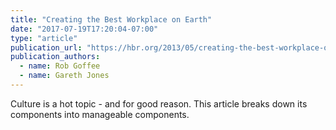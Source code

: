 ```yaml
---
title: "Creating the Best Workplace on Earth"
date: "2017-07-19T17:20:04-07:00"
type: "article"
publication_url: "https://hbr.org/2013/05/creating-the-best-workplace-on-earth"
publication_authors:
  - name: Rob Goffee
  - name: Gareth Jones
---
```

Culture is a hot topic - and for good reason. This article breaks down its components into manageable components.
